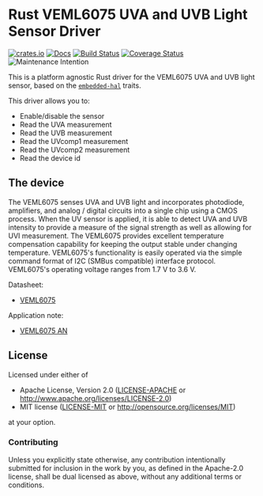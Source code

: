 # Rust VEML6075 UVA and UVB Light Sensor Driver

[![crates.io](https://img.shields.io/crates/v/veml7075.svg)](https://crates.io/crates/veml7075)
[![Docs](https://docs.rs/veml7075/badge.svg)](https://docs.rs/veml7075)
[![Build Status](https://travis-ci.org/eldruin/veml7075-rs.svg?branch=master)](https://travis-ci.org/eldruin/veml7075-rs)
[![Coverage Status](https://coveralls.io/repos/github/eldruin/veml7075-rs/badge.svg?branch=master)](https://coveralls.io/github/eldruin/veml7075-rs?branch=master)
![Maintenance Intention](https://img.shields.io/badge/maintenance-actively--developed-brightgreen.svg)

This is a platform agnostic Rust driver for the VEML6075 UVA and UVB light sensor,
based on the [`embedded-hal`](https://github.com/rust-embedded/embedded-hal) traits.

This driver allows you to:
- Enable/disable the sensor
- Read the UVA measurement
- Read the UVB measurement
- Read the UVcomp1 measurement
- Read the UVcomp2 measurement
- Read the device id

## The device
The VEML6075 senses UVA and UVB light and incorporates photodiode, amplifiers,
and analog / digital circuits into a single chip using a CMOS process. When the
UV sensor is applied, it is able to detect UVA and UVB intensity to provide a
measure of the signal strength as well as allowing for UVI measurement.
The VEML6075 provides excellent temperature compensation capability for keeping
the output stable under changing temperature. VEML6075's functionality is easily
operated via the simple command format of I2C (SMBus compatible) interface protocol.
VEML6075's operating voltage ranges from 1.7 V to 3.6 V.

Datasheet:
- [VEML6075](https://www.vishay.com/docs/84304/veml6075.pdf)

Application note:
- [VEML6075 AN](https://www.vishay.com/docs/84339/designingveml6075.pdf)

## License

Licensed under either of

 * Apache License, Version 2.0 ([LICENSE-APACHE](LICENSE-APACHE) or
   http://www.apache.org/licenses/LICENSE-2.0)
 * MIT license ([LICENSE-MIT](LICENSE-MIT) or
   http://opensource.org/licenses/MIT)

at your option.

### Contributing

Unless you explicitly state otherwise, any contribution intentionally submitted
for inclusion in the work by you, as defined in the Apache-2.0 license, shall
be dual licensed as above, without any additional terms or conditions.

